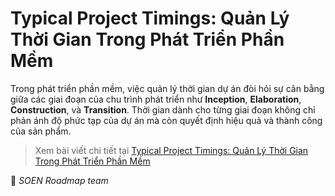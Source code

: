 # Typical Project Timings: Quản Lý Thời Gian Trong Phát Triển Phần Mềm  

Trong phát triển phần mềm, việc quản lý thời gian dự án đòi hỏi sự cân bằng giữa các giai đoạn của chu trình phát triển như **Inception**, **Elaboration**, **Construction**, và **Transition**. Thời gian dành cho từng giai đoạn không chỉ phản ánh độ phức tạp của dự án mà còn quyết định hiệu quả và thành công của sản phẩm.  

>Xem bài viết chi tiết tại [Typical Project Timings: Quản Lý Thời Gian Trong Phát Triển Phần Mềm](https://dev.to/hcmute_project_988df1c63c/typical-project-timings-quan-ly-thoi-gian-trong-phat-trien-phan-mem-2dco)

🌻 *SOEN Roadmap team*
